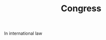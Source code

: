 ---
title: Congress
letter: C
permalink: "/definitions/bld-congress.html"
body: In international law
published_at: '2018-07-07'
source: Black's Law Dictionary 2nd Ed (1910)
layout: post
---